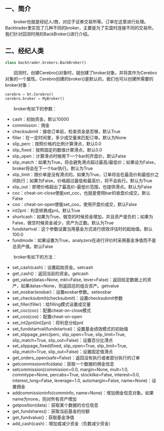 ## 一、简介
&emsp;&emsp;broker也就是经纪人/商，对应于证券交易所等。订单在这里进行处理。Backtrader里实现了几种不同的broker，主要是为了实盘时连接不同的交易所。我们针对回测时用的BackBroker()进行介绍。  
## 二、经纪人类
```python
class backtrader.brokers.BackBroker()
```
&emsp;&emsp;回测时，创建Cerebro()对象时，就创建了broker对象，并将其作为Cerebro对象的一个属性。Cerebro创建的broker()是默认的，我们也可以创建所需要的broker对象：
```python
cerebro = bt.Cerebro()
cerebro.broker = MyBroker()
```
&emsp;&emsp;broker有如下的参数：
- cash：初始资金，默认10000
- commission：佣金
- checksubmit：接收订单前，检查资金是否够，默认True
- filler：在一定时间里，多少成交量来匹配订单。默认为None
- slip_perc：按照价格的比例计算滑点，默认0.0
- slip_fixed：按照固定的数值计算滑点，默认0.0
- slip_open：计算滑点时候用下一个bar的开盘价，默认False
- slip_match：如果为True，将会避免滑点超过最高/最低价；如果设为False，broker将会在下一个bar执行。默认为True
- slip_limit：限价单是没有滑点的。如果为True，订单将会在最高价和最低价之间执行；如果为False，价格超过最低和最高价，将不会执行。默认为True
- slip_out：即使价格超出了最高价-最低价范围，也提供滑点。默认为False
- coc：cheat-on-close使能set_coc，也就是使用bar的收盘价成交，默认False
- coo：cheat-on-open使能set_coo，使用开盘价成交，默认False
- int2pnl：利息转换成pnl。默认True
- shortcash：如果为True，做空的时候资金增加，并且资产是负的；如果为False，做空时候资金减少，资产为正数。默认为True
- fundstartval：这个参数设置当用基金方式进行绩效评估时的起始值。默认100.0
- fundmode：如果设置为True，analyzers在进行评价时采用基金净值而不是总资产值。默认False

&emsp;&emsp;broker有如下的方法：
- set_cash(cash)：设置起始资金。setcash
- get_cash()：返回当前的资金。getcash
- get_value(datas=None, mkt=False, lever=False)：返回给定数据上的资产，如果datas=None，则返回总的组合资产。getvalue
- set_eosbar(eosbar)：设置eosbar参数。seteosbar
- set_checksubmit(checksubmit)：设置checksubmit参数
- set_filler(filler)：给filling模式设置成交量
- set_coc(coc)：配置cheat-on-close模式
- set_coo(coo)：配置cheat-on-open
- set_int2pnl(int2pnl)：将利息分给pnl
- set_fundstartval(fundstartval)：设置基金绩效模式的初始值
- set_slippage_perc(perc, slip_open=True, slip_limit=True, slip_match=True, slip_out=False)：设置百分比滑点
- set_slippage_fixed(fixed, slip_open=True, slip_limit=True, slip_match=True, slip_out=False)：设置固定值滑点
- get_orders_open(safe=False)：返回没有执行或者部分执行的订单
- getcommissioninfo(data)：获取一个数据的佣金信息
- setcommission(commission=0.0, margin=None, mult=1.0, commtype=None, percabs=True, stocklike=False, interest=0.0, interest_long=False, leverage=1.0, automargin=False, name=None)：设置佣金
- addcommissioninfo(comminfo, name=None)：增加佣金信息对象。如果name为none，则对所有资产增加
- getposition(data)：获取某个数据的仓位信息
- get_fundshares()：获取当前基金的份额
- get_fundvalue()：获取基金净值
- add_cash(cash)：增加或减少资金（负数减少资金）
